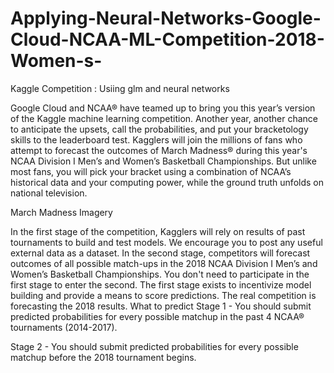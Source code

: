 # Applying-Neural-Networks-Google-Cloud-NCAA-ML-Competition-2018-Women-s-
Kaggle Competition : Usiing glm and neural networks

Google Cloud and NCAA® have teamed up to bring you this year’s version of the Kaggle machine learning competition. 
Another year, another chance to anticipate the upsets, call the probabilities, and put your bracketology skills
to the leaderboard test. Kagglers will join the millions of fans who attempt to forecast the outcomes of March Madness® 
during this year's NCAA Division I Men’s and Women’s Basketball Championships. But unlike most fans, you will pick your
bracket using a combination of NCAA’s historical data and your computing power, while the ground truth unfolds on national television.

March Madness Imagery

In the first stage of the competition, Kagglers will rely on results of past 
tournaments to build and test models. We encourage you to post any useful external data as a dataset. 
In the second stage, competitors will forecast outcomes of all possible match-ups in the 2018 NCAA Division 
I Men’s and Women’s Basketball Championships. You don't need to participate in the first stage to enter the second.
The first stage exists to incentivize model building and provide a means to score predictions. The real competition is
forecasting the 2018 results.
What to predict
Stage 1 - You should submit predicted probabilities for every possible matchup in the past 4 NCAA® tournaments (2014-2017).

Stage 2 - You should submit predicted probabilities for every possible matchup before the 2018 tournament begins.
